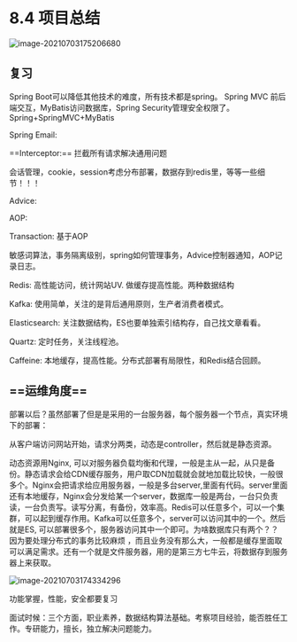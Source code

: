 # 8.4 项目总结

![image-20210703175206680](https://gitee.com/RichardCheng_5ecf/cloudimage/raw/master/img/image-20210703175206680.png)

## 复习

Spring Boot可以降低其他技术的难度，所有技术都是spring。 Spring MVC 前后端交互，MyBatis访问数据库，Spring Security管理安全权限了。Spring+SpringMVC+MyBatis

Spring Email:  

==Interceptor:== 拦截所有请求解决通用问题

会话管理，cookie，session考虑分布部署，数据存到redis里，等等一些细节！！！



Advice:

AOP:

Transaction: 基于AOP

敏感词算法，事务隔离级别，spring如何管理事务，Advice控制器通知，AOP记录日志。



Redis: 高性能访问，统计网站UV.  做缓存提高性能。两种数据结构



Kafka: 使用简单，关注的是背后通用原则，生产者消费者模式。



Elasticsearch: 关注数据结构，ES也要单独索引结构存，自己找文章看看。



Quartz: 定时任务，关注线程池。

Caffeine: 本地缓存，提高性能。分布式部署有局限性，和Redis结合回顾。



## ==运维角度==

部署以后？虽然部署了但是是采用的一台服务器，每个服务器一个节点，真实环境下的部署：

从客户端访问网站开始，请求分两类，动态是controller，然后就是静态资源。

动态资源用Nginx, 可以对服务器负载均衡和代理，一般是主从一起，从只是备份。静态请求会给CDN缓存服务，用户取CDN加载就会就地加载比较快，一般很多个。Nginx会把请求给应用服务器，一般是多台server,里面有代码。server里面还有本地缓存，Nginx会分发给某一个server，数据库一般是两台，一台只负责读，一台负责写。读写分离，有备份，效率高。Redis可以任意多个，可以一个集群，可以起到缓存作用。Kafka可以任意多个，server可以访问其中的一个。然后就是ES, 可以部署很多个，服务器访问其中一个即可。为啥数据库只有两个？？ 因为要处理分布式的事务比较麻烦 ，而且业务没有那么大，一般都是缓存里面取可以满足需求。还有一个就是文件服务器，用的是第三方七牛云，将数据存到服务器上来获取。

![image-20210703174334296](https://gitee.com/RichardCheng_5ecf/cloudimage/raw/master/img/image-20210703174334296.png)

功能掌握，性能，安全都要复习

面试时候：三个方面，职业素养，数据结构算法基础。考察项目经验，能否胜任工作。专研能力，擅长，独立解决问题能力。

